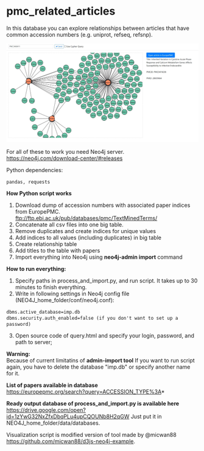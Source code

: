 # pmc_related_articles

In this database you can explore relationships between articles that have common accession numbers (e.g. uniprot, refseq, refsnp).

![alt text](https://raw.githubusercontent.com/VasylVaskivskyi/pmc_related_articles/master/d3js/screenshot.JPG)

For all of these to work you need Neo4j server.\
https://neo4j.com/download-center/#releases

Python dependencies: 	
```
pandas, requests
```
**How Python script works**
1. Download dump of accession numbers with associated paper indices from EuropePMC.\
ftp://ftp.ebi.ac.uk/pub/databases/pmc/TextMinedTerms/
2. Concatenate all csv files into one big table.
3. Remove duplicates and create indices for unique values
4. Add indices to all values (including duplicates) in big table
5. Create relationship table
6. Add titles to the table with papers
7. Import everything into Neo4j using **neo4j-admin import** command

**How to run everything:**
1. Specify paths in process_and_import.py, and run script. It takes up to 30 minutes to finish everything.
2. Write in following settings in Neo4j config file (NEO4J_home_folder/conf/neo4j.conf):
```
dbms.active_database=imp.db
dbms.security.auth_enabled=false (if you don't want to set up a password)
```
3. Open source code of query.html and specify your login, password, and path to server;


**Warning:**\
Because of current limitatins of **admin-import tool** If you want to run script again, you have to delete the database "imp.db" or specify another name for it.

**List of papers available in database**\
https://europepmc.org/search?query=ACCESSION_TYPE%3A*

**Ready output database of process_and_import.py is available here**\
https://drive.google.com/open?id=1zYwG32NxZfxDbqPLu4upCQOUNb8H2qGW
Just put it in NEO4J_home_folder/data/databases.

Visualization script is modified version of tool made by  @micwan88 https://github.com/micwan88/d3js-neo4j-example. 
